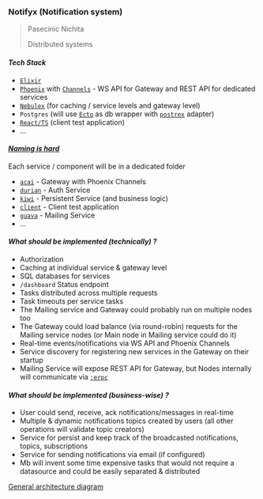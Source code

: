 ### Notifyx (Notification system)

> Pasecinic Nichita
>
> Distributed systems

#### _Tech Stack_

* [`Elixir`](https://hexdocs.pm/elixir/Kernel.html)
* [`Phoenix`](https://hexdocs.pm/phoenix/overview.html) with [`Channels`](https://hexdocs.pm/phoenix/channels.html) - WS API for Gateway and REST API for dedicated
  services
* [`Nebulex`](https://hexdocs.pm/nebulex/Nebulex.html) (for caching / service levels and gateway level)
* `Postgres` (will use [`Ecto`](https://hexdocs.pm/ecto/Ecto.html) as db wrapper
  with [`postrex`](https://github.com/elixir-ecto/postgrex) adapter)
* [`React/TS`](https://reactjs.org/) (client test application)
* ...

#### _[Naming is hard](https://quotesondesign.com/phil-karlton/)_
Each service / component will be in a dedicated folder
* [`acai`](./acai) - Gateway with Phoenix Channels
* [`durian`](./durian) - Auth Service
* [`kiwi`](./kiwi) - Persistent Service (and business logic)
* [`client`](./client) - Client test application
* [`guava`](./guava) - Mailing Service
* ...

#### _What should be implemented (technically) ?_

* Authorization
* Caching at individual service & gateway level
* SQL databases for services
* `/dashboard` Status endpoint
* Tasks distributed across multiple requests
* Task timeouts per service tasks
* The Mailing service and Gateway could probably run on multiple nodes too
* The Gateway could load balance (via round-robin) requests for the Mailing service nodes (or Main node in Mailing service could do it)
* Real-time events/notifications via WS API and Phoenix Channels
* Service discovery for registering new services in the Gateway on their startup
* Mailing Service will expose REST API for Gateway, but Nodes internally will communicate via [`:erpc`](https://www.erlang.org/doc/man/erpc.html)

#### _What should be implemented (business-wise) ?_

* User could send, receive, ack notifications/messages in real-time
* Multiple & dynamic notifications topics created by users (all other operations will validate topic creators)
* Service for persist and keep track of the broadcasted notifications, topics, subscriptions
* Service for sending notifications via email (if configured)
* Mb will invent some time expensive tasks that would not require a datasource and could be easily separated & distributed

[General architecture diagram](https://lucid.app/lucidchart/82c957a4-0db9-49d8-9f8b-dfd44882ce5e/edit?viewport_loc=199%2C-79%2C1993%2C784%2C0_0&invitationId=inv_80e2990b-1b1a-483e-8af2-38e5f92b85af#)


